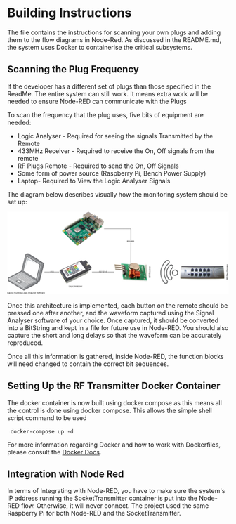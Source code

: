 # Building Instructions

The file contains the instructions for scanning your own plugs and adding them to the flow diagrams in Node-Red.
As discussed in the README.md, the system uses Docker to containerise the critical subsystems.

## Scanning the Plug Frequency

If the developer has a different set of plugs than those specified in the ReadMe. The entire system can still work.
It means extra work will be needed to ensure Node-RED can communicate with the Plugs

To scan the frequency that the plug uses, five bits of equipment are needed:

- Logic Analyser - Required for seeing the signals Transmitted by the Remote
- 433MHz Receiver - Required to receive the On, Off signals from the remote
- RF Plugs Remote - Required to send the On, Off Signals
- Some form of power source (Raspberry Pi, Bench Power Supply)
- Laptop- Required to View the Logic Analyser Signals

The diagram below describes visually how the monitoring system should be set up:

![Scanning System Diagram](docs/Scanning%20System%20Diagram.png)

Once this architecture is implemented, each button on the remote should be pressed one after another, and the waveform captured using the Signal Analyser software of your choice. Once captured, it should be converted into a BitString and kept in a file for future use in Node-RED. You should also capture the short and long delays so that the waveform can be accurately reproduced.

Once all this information is gathered, inside Node-RED, the function blocks will need changed to contain the correct bit sequences.

## Setting Up the RF Transmitter Docker Container

The docker container is now built using docker compose as this means all the control is done using docker compose. This allows the simple shell script command to be used

```console
 docker-compose up -d
```

For more information regarding Docker and how to work with Dockerfiles, please consult the
[Docker Docs](https://docs.docker.com/).

## Integration with Node Red

In terms of Integrating with Node-RED, you have to make sure the system's IP address running the SocketTransmitter container is put into the Node-RED flow. Otherwise, it will never connect. The project used the same Raspberry Pi for both Node-RED and the SocketTransmitter.
